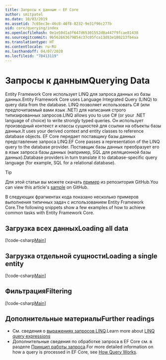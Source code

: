```yaml
---
title: Запросы к данным — EF Core
author: smitpatel
ms.date: 10/03/2019
ms.assetid: 7c65ec3e-46c8-48f8-8232-9e31f96c277b
uid: core/querying/index
ms.openlocfilehash: 0e1e50d1a3f647d65301552d0a447f9fcae81438
ms.sourcegitcommit: 9b562663679854c37c05fca13d93e180213fb4aa
ms.translationtype: HT
ms.contentlocale: ru-RU
ms.lasthandoff: 04/07/2020
ms.locfileid: "78413119"
---
```

# <a name="querying-data"></a><span data-ttu-id="901b0-102">Запросы к данным</span><span class="sxs-lookup"><span data-stu-id="901b0-102">Querying Data</span></span>

<span data-ttu-id="901b0-103">Entity Framework Core использует LINQ для запроса данных из базы данных.</span><span class="sxs-lookup"><span data-stu-id="901b0-103">Entity Framework Core uses Language Integrated Query (LINQ) to query data from the database.</span></span> <span data-ttu-id="901b0-104">LINQ позволяет использовать C# (или предпочитаемый вами язык .NET) для написания строго типизированных запросов.</span><span class="sxs-lookup"><span data-stu-id="901b0-104">LINQ allows you to use C# (or your .NET language of choice) to write strongly typed queries.</span></span> <span data-ttu-id="901b0-105">Он использует производный контекст и классы сущностей для ссылки на объекты базы данных.</span><span class="sxs-lookup"><span data-stu-id="901b0-105">It uses your derived context and entity classes to reference database objects.</span></span> <span data-ttu-id="901b0-106">EF Core передает поставщику базы данных представление запроса LINQ.</span><span class="sxs-lookup"><span data-stu-id="901b0-106">EF Core passes a representation of the LINQ query to the database provider.</span></span> <span data-ttu-id="901b0-107">Поставщик базы данных преобразует его в язык запроса базы данных (например, SQL для реляционной базы данных).</span><span class="sxs-lookup"><span data-stu-id="901b0-107">Database providers in turn translate it to database-specific query language (for example, SQL for a relational database).</span></span>

> [!TIP]
> <span data-ttu-id="901b0-108">Для этой статьи вы можете скачать [пример](https://github.com/dotnet/EntityFramework.Docs/tree/master/samples/core/Querying) из репозитория GitHub.</span><span class="sxs-lookup"><span data-stu-id="901b0-108">You can view this article's [sample](https://github.com/dotnet/EntityFramework.Docs/tree/master/samples/core/Querying) on GitHub.</span></span>

<span data-ttu-id="901b0-109">В следующих фрагментах кода показано несколько примеров выполнения типичных задач с использованием Entity Framework Core.</span><span class="sxs-lookup"><span data-stu-id="901b0-109">The following snippets show a few examples of how to achieve common tasks with Entity Framework Core.</span></span>

## <a name="loading-all-data"></a><span data-ttu-id="901b0-110">Загрузка всех данных</span><span class="sxs-lookup"><span data-stu-id="901b0-110">Loading all data</span></span>

[!code-csharp[Main](../../../samples/core/Querying/Basics/Sample.cs#LoadingAllData)]

## <a name="loading-a-single-entity"></a><span data-ttu-id="901b0-111">Загрузка отдельной сущности</span><span class="sxs-lookup"><span data-stu-id="901b0-111">Loading a single entity</span></span>

[!code-csharp[Main](../../../samples/core/Querying/Basics/Sample.cs#LoadingSingleEntity)]

## <a name="filtering"></a><span data-ttu-id="901b0-112">Фильтрация</span><span class="sxs-lookup"><span data-stu-id="901b0-112">Filtering</span></span>

[!code-csharp[Main](../../../samples/core/Querying/Basics/Sample.cs#Filtering)]

## <a name="further-readings"></a><span data-ttu-id="901b0-113">Дополнительные материалы</span><span class="sxs-lookup"><span data-stu-id="901b0-113">Further readings</span></span>

- <span data-ttu-id="901b0-114">См. сведения о [выражениях запросов LINQ](/dotnet/csharp/programming-guide/concepts/linq/basic-linq-query-operations).</span><span class="sxs-lookup"><span data-stu-id="901b0-114">Learn more about [LINQ query expressions](/dotnet/csharp/programming-guide/concepts/linq/basic-linq-query-operations)</span></span>
- <span data-ttu-id="901b0-115">Дополнительные сведения по обработке запроса в EF Core см. в разделе [Принцип работы запроса](xref:core/querying/how-query-works).</span><span class="sxs-lookup"><span data-stu-id="901b0-115">For more detailed information on how a query is processed in EF Core, see [How Query Works](xref:core/querying/how-query-works).</span></span>
